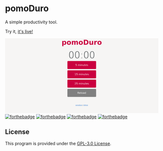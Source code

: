 # pomoDuro
A simple productivity tool.

Try it, [it's live!](https://cliegargo.github.io/pomoDuro)

[![pomoDuro](res/pomoDuro_preview.png)](https://cliegargo.github.io/pomoDuro)
[![forthebadge](https://forthebadge.com/images/badges/built-with-love.svg)](#)
[![forthebadge](https://forthebadge.com/images/badges/made-with-javascript.svg)](#)
[![forthebadge](https://forthebadge.com/images/badges/uses-css.svg)](#)
[![forthebadge](https://forthebadge.com/images/badges/uses-html.svg)](#)


## License
This program is provided under the [GPL-3.0 License](./LICENSE).
